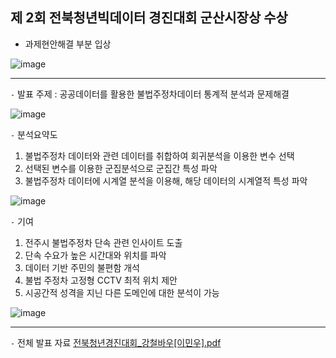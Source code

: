 제 2회 전북청년빅데이터 경진대회 군산시장상 수상
---
- 과제현안해결 부분 입상
  
![image](https://github.com/user-attachments/assets/79096e2e-3c69-4c00-a69c-6e077784a574)

---
`-` 발표 주제 : 공공데이터를 활용한 불법주정차데이터 통계적 분석과 문제해결

![image](https://github.com/user-attachments/assets/09362d94-d309-4ea2-b44c-9081709ee311)

`-` 분석요약도

1. 불법주정차 데이터와 관련 데이터를 취합하여 회귀분석을 이용한 변수 선택
2. 선택된 변수를 이용한 군집분석으로 군집간 특성 파악
3. 불법주정차 데이터에 시계열 분석을 이용해, 해당 데이터의 시계열적 특성 파악

![image](https://github.com/user-attachments/assets/a96f0ee5-2df5-4331-9332-335936d0f24f)

`-` 기여

1. 전주시 불법주정차 단속 관련 인사이트 도출
2. 단속 수요가 높은 시간대와 위치를 파악
3. 데이터 기반 주민의 불편함 개석
4. 불법 주정차 고정형 CCTV 최적 위치 제안
5. 시공간적 성격을 지닌 다른 도메인에 대한 분석이 가능
   
![image](https://github.com/user-attachments/assets/5954962a-0135-4dd2-ac9b-95745378d085)

---

`-` 전체 발표 자료
[전북청년경진대회_강철바우[이민우].pdf](https://github.com/user-attachments/files/18019990/_.pdf)
